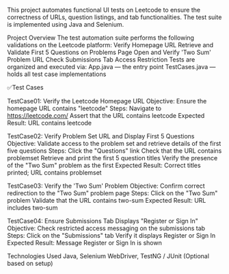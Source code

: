 This project automates functional UI tests on Leetcode to ensure the correctness of URLs, question listings, and tab functionalities. The test suite is implemented using Java and Selenium.

Project Overview
The test automation suite performs the following validations on the Leetcode platform:
Verify Homepage URL
Retrieve and Validate First 5 Questions on Problems Page
Open and Verify 'Two Sum' Problem URL
Check Submissions Tab Access Restriction
Tests are organized and executed via:
App.java — the entry point
TestCases.java — holds all test case implementations

✅Test Cases

TestCase01: Verify the Leetcode Homepage URL
Objective: Ensure the homepage URL contains "leetcode"
Steps:
Navigate to https://leetcode.com/
Assert that the URL contains leetcode
Expected Result: URL contains leetcode

TestCase02: Verify Problem Set URL and Display First 5 Questions
Objective: Validate access to the problem set and retrieve details of the first five questions
Steps:
Click the "Questions" link
Check that the URL contains problemset
Retrieve and print the first 5 question titles
Verify the presence of the "Two Sum" problem as the first
Expected Result: Correct titles printed; URL contains problemset

TestCase03: Verify the 'Two Sum' Problem
Objective: Confirm correct redirection to the "Two Sum" problem page
Steps:
Click on the "Two Sum" problem
Validate that the URL contains two-sum
Expected Result: URL includes two-sum

TestCase04: Ensure Submissions Tab Displays "Register or Sign In"
Objective: Check restricted access messaging on the submissions tab
Steps:
Click on the "Submissions" tab
Verify it displays Register or Sign In
Expected Result: Message Register or Sign In is shown

Technologies Used
Java,
Selenium WebDriver,
TestNG / JUnit (Optional based on setup)

